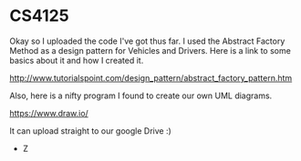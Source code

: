 CS4125
======
Okay so I uploaded the code I've got thus far. I used the Abstract Factory Method as a design pattern for Vehicles and Drivers. Here is a link to some basics about it and how I created it. 

http://www.tutorialspoint.com/design_pattern/abstract_factory_pattern.htm

Also, here is a nifty program I found to create our own UML diagrams.

https://www.draw.io/

It can upload straight to our google Drive :)
- Z
